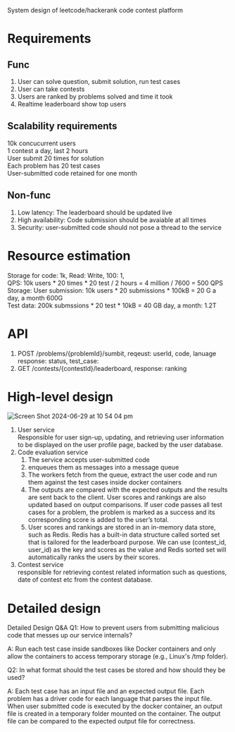 System design of leetcode/hackerank code contest platform

# Requirements
## Func
1. User can solve question, submit solution, run test cases
2. User can take contests
3. Users are ranked by problems solved and time it took
4. Realtime leaderboard show top users

## Scalability requirements
10k concucurrent users  
1 contest a day, last 2 hours  
User submit 20 times for solution  
Each problem has 20 test cases  
User-submitted code retained for one month  

## Non-func
1. Low latency: The leaderboard should be updated live
2. High availability: Code submission should be avaiable at all times
3. Security: user-submitted code should not pose a thread to the service

# Resource estimation
Storage for code: 1k, Read: Write, 100: 1,  
QPS: 10k users * 20 times * 20 test / 2 hours = 4 million / 7600 = 500 QPS  
Storage: User submission: 10k users * 20 submissions * 100kB = 20 G a day, a month 600G    
        Test data: 200k submssions * 20 test * 10kB = 40 GB day, a month: 1.2T    

# API
1. POST /problems/{problemId}/sumbit, reqeust: userId, code, lanuage response: status, test_case: 
2. GET /contests/{contestId}/leaderboard, response: ranking

# High-level design   
 ![Screen Shot 2024-06-29 at 10 54 04 pm](https://github.com/toextendmylimits/Meta_Coding/assets/10056698/bfa7f765-6050-4ae3-b527-8a268947d572)
 1. User service  
    Responsible for user sign-up, updating, and retrieving user information to be displayed on the user profile page, backed by the user database.
 3. Code evaluation service
    1. The service accepts user-submitted code
    2. enqueues them as messages into a message queue
    3. The workers fetch from the queue, extract the user code and run them against the test cases inside docker containers
    4. The outputs are compared with the expected outputs and the results are sent back to the client. User scores and rankings are also updated based on output comparisons. If user code passes all test cases for a problem, the problem is marked as a success and its corresponding score is added to the user’s total.
    5. User scores and rankings are stored in an in-memory data store, such as Redis. Redis has a built-in data structure called sorted set that is tailored for the leaderboard purpose. We can use (contest_id, user_id) as the key and scores as the value and Redis sorted set will automatically ranks the users by their scores.
 5. Contest service  
    responsible for retrieving contest related information such as questions, date of contest etc from the contest database.

 # Detailed design
 Detailed Design Q&A
Q1: How to prevent users from submitting malicious code that messes up our service internals?

A: Run each test case inside sandboxes like Docker containers and only allow the containers to access temporary storage (e.g., Linux's /tmp folder).

Q2: In what format should the test cases be stored and how should they be used?

A: Each test case has an input file and an expected output file. Each problem has a driver code for each language that parses the input file. When user submitted code is executed by the docker container, an output file is created in a temporary folder mounted on the container. The output file can be compared to the expected output file for correctness.
   
